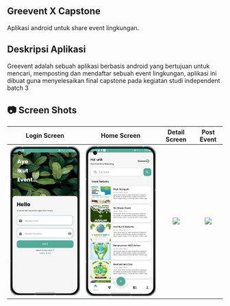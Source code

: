 <h2>
  Greevent X Capstone
</h2>
 
Aplikasi android untuk share event lingkungan.

## Deskripsi Aplikasi

Greevent adalah sebuah aplikasi berbasis android yang bertujuan untuk mencari, memposting dan mendaftar sebuah event lingkungan, aplikasi ini dibuat guna menyelesaikan final capstone pada kegiatan studi independent batch 3


## 📷 Screen Shots
Login Screen | Home Screen | Detail Screen | Post Event
:----------:|:-------------:|:--------:|:--------:
<img src="https://github.com/faishal2727/Capstone/blob/main/img_mockup/login.png" width=300/> | <img src="https://github.com/faishal2727/Capstone/blob/main/img_mockup/home.png" width=300/> |<img src="https://res.cloudinary.com/dgbbqp56b/image/upload/v1685725725/2_llbibl.jpg" width=300/> | <img src="https://res.cloudinary.com/dgbbqp56b/image/upload/v1685725725/4_kecc9l.jpg" width=300/> |

